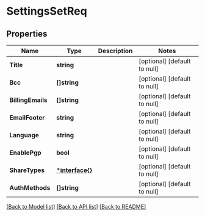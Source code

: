 # SettingsSetReq

## Properties
Name | Type | Description | Notes
------------ | ------------- | ------------- | -------------
**Title** | **string** |  | [optional] [default to null]
**Bcc** | **[]string** |  | [optional] [default to null]
**BillingEmails** | **[]string** |  | [optional] [default to null]
**EmailFooter** | **string** |  | [optional] [default to null]
**Language** | **string** |  | [optional] [default to null]
**EnablePgp** | **bool** |  | [optional] [default to null]
**ShareTypes** | [***interface{}**](interface{}.md) |  | [optional] [default to null]
**AuthMethods** | **[]string** |  | [optional] [default to null]

[[Back to Model list]](../README.md#documentation-for-models) [[Back to API list]](../README.md#documentation-for-api-endpoints) [[Back to README]](../README.md)


